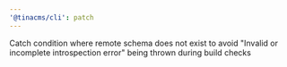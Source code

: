 ```yaml
---
'@tinacms/cli': patch
---
```


Catch condition where remote schema does not exist to avoid "Invalid or incomplete introspection error" being thrown during build checks
